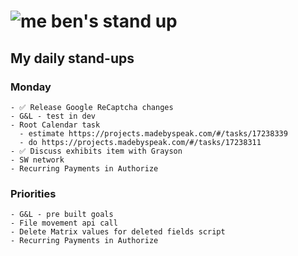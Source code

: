 # ![me](https://avatars2.githubusercontent.com/u/5232044?s=50&v=4) ben's stand up

## My daily stand-ups

### Monday
  
    - ✅ Release Google ReCaptcha changes
    - G&L - test in dev
    - Root Calendar task
      - estimate https://projects.madebyspeak.com/#/tasks/17238339
      - do https://projects.madebyspeak.com/#/tasks/17238311
    - ✅ Discuss exhibits item with Grayson
    - SW network
    - Recurring Payments in Authorize
    
### Priorities 
   
    - G&L - pre built goals
    - File movement api call
    - Delete Matrix values for deleted fields script
    - Recurring Payments in Authorize
